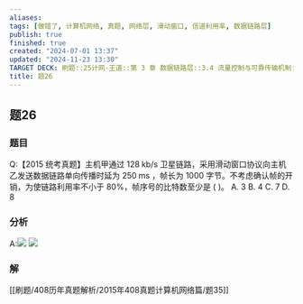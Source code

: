 ```yaml
---
aliases: 
tags: [做错了, 计算机网络, 真题, 网络层, 滑动窗口, 信道利用率, 数据链路层]
publish: true
finished: true
created: "2024-07-01 13:37"
updated: "2024-11-23 13:30"
TARGET DECK: 刷题::25计网-王道::第 3 章 数据链路层::3.4 流量控制与可靠传输机制::题26
title: 题26
---
```

## 题26
### 题目
Q:【2015 统考真题】主机甲通过 ${128}\mathrm{\;{kb}}/\mathrm{s}$ 卫星链路，采用滑动窗口协议向主机乙发送数据链路单向传播时延为 ${250}\mathrm{\;{ms}}$ ，帧长为 1000 字节。不考虑确认帧的开销，为使链路利用率不小于 80%，帧序号的比特数至少是 ( )。
A. 3 
B. 4 
C. 7 
D. 8
### 分析
A:![](https://img.hwenyi.live/202407112246646.webp)
![](https://img.hwenyi.live/202407112248124.webp)
### 解
[[刷题/408历年真题解析/2015年408真题计算机网络篇/题35]]
